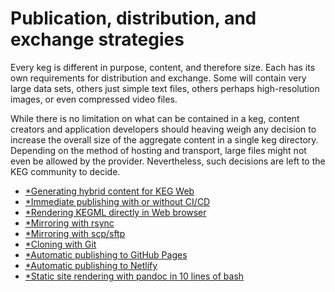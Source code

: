 # Publication, distribution, and exchange strategies

Every keg is different in purpose, content, and therefore size. Each has its own requirements for distribution and exchange. Some will contain very large data sets, others just simple text files, others perhaps high-resolution images, or even compressed video files.

While there is no limitation on what can be contained in a keg, content creators and application developers should heaving weigh any decision to increase the overall size of the aggregate content in a single keg directory. Depending on the method of hosting and transport, large files might not even be allowed by the provider. Nevertheless, such decisions are left to the KEG community to decide.

* [*Generating hybrid content for KEG Web](/0)
* [*Immediate publishing with or without CI/CD](/0)
* [*Rendering KEGML directly in Web browser](/0)
* [*Mirroring with rsync](/0)
* [*Mirroring with scp/sftp](/0)
* [*Cloning with Git](/0)
* [*Automatic publishing to GitHub Pages](/0)
* [*Automatic publishing to Netlify](/0)
* [*Static site rendering with pandoc in 10 lines of bash](/0)
